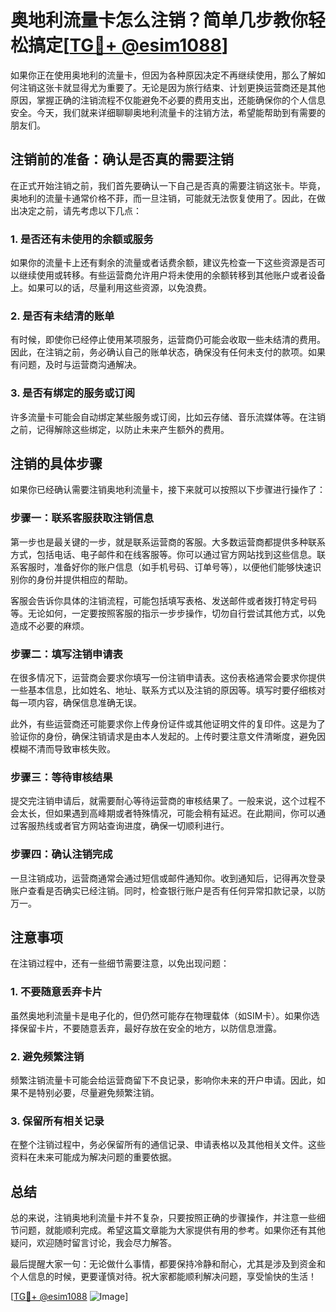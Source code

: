 # 奥地利流量卡怎么注销？简单几步教你轻松搞定[[TG💪+ @esim1088](https://t.me/s/esim1088)]

如果你正在使用奥地利的流量卡，但因为各种原因决定不再继续使用，那么了解如何注销这张卡就显得尤为重要了。无论是因为旅行结束、计划更换运营商还是其他原因，掌握正确的注销流程不仅能避免不必要的费用支出，还能确保你的个人信息安全。今天，我们就来详细聊聊奥地利流量卡的注销方法，希望能帮助到有需要的朋友们。

## 注销前的准备：确认是否真的需要注销

在正式开始注销之前，我们首先要确认一下自己是否真的需要注销这张卡。毕竟，奥地利的流量卡通常价格不菲，而一旦注销，可能就无法恢复使用了。因此，在做出决定之前，请先考虑以下几点：

### 1. 是否还有未使用的余额或服务
如果你的流量卡上还有剩余的流量或者话费余额，建议先检查一下这些资源是否可以继续使用或转移。有些运营商允许用户将未使用的余额转移到其他账户或者设备上。如果可以的话，尽量利用这些资源，以免浪费。

### 2. 是否有未结清的账单
有时候，即使你已经停止使用某项服务，运营商仍可能会收取一些未结清的费用。因此，在注销之前，务必确认自己的账单状态，确保没有任何未支付的款项。如果有问题，及时与运营商沟通解决。

### 3. 是否有绑定的服务或订阅
许多流量卡可能会自动绑定某些服务或订阅，比如云存储、音乐流媒体等。在注销之前，记得解除这些绑定，以防止未来产生额外的费用。

## 注销的具体步骤

如果你已经确认需要注销奥地利流量卡，接下来就可以按照以下步骤进行操作了：

### 步骤一：联系客服获取注销信息

第一步也是最关键的一步，就是联系运营商的客服。大多数运营商都提供多种联系方式，包括电话、电子邮件和在线客服等。你可以通过官方网站找到这些信息。联系客服时，准备好你的账户信息（如手机号码、订单号等），以便他们能够快速识别你的身份并提供相应的帮助。

客服会告诉你具体的注销流程，可能包括填写表格、发送邮件或者拨打特定号码等。无论如何，一定要按照客服的指示一步步操作，切勿自行尝试其他方式，以免造成不必要的麻烦。

### 步骤二：填写注销申请表

在很多情况下，运营商会要求你填写一份注销申请表。这份表格通常会要求你提供一些基本信息，比如姓名、地址、联系方式以及注销的原因等。填写时要仔细核对每一项内容，确保信息准确无误。

此外，有些运营商还可能要求你上传身份证件或其他证明文件的复印件。这是为了验证你的身份，确保注销请求是由本人发起的。上传时要注意文件清晰度，避免因模糊不清而导致审核失败。

### 步骤三：等待审核结果

提交完注销申请后，就需要耐心等待运营商的审核结果了。一般来说，这个过程不会太长，但如果遇到高峰期或者特殊情况，可能会稍有延迟。在此期间，你可以通过客服热线或者官方网站查询进度，确保一切顺利进行。

### 步骤四：确认注销完成

一旦注销成功，运营商通常会通过短信或邮件通知你。收到通知后，记得再次登录账户查看是否确实已经注销。同时，检查银行账户是否有任何异常扣款记录，以防万一。

## 注意事项

在注销过程中，还有一些细节需要注意，以免出现问题：

### 1. 不要随意丢弃卡片
虽然奥地利流量卡是电子化的，但仍然可能存在物理载体（如SIM卡）。如果你选择保留卡片，不要随意丢弃，最好存放在安全的地方，以防信息泄露。

### 2. 避免频繁注销
频繁注销流量卡可能会给运营商留下不良记录，影响你未来的开户申请。因此，如果不是特别必要，尽量避免频繁注销。

### 3. 保留所有相关记录
在整个注销过程中，务必保留所有的通信记录、申请表格以及其他相关文件。这些资料在未来可能成为解决问题的重要依据。

## 总结

总的来说，注销奥地利流量卡并不复杂，只要按照正确的步骤操作，并注意一些细节问题，就能顺利完成。希望这篇文章能为大家提供有用的参考。如果你还有其他疑问，欢迎随时留言讨论，我会尽力解答。

最后提醒大家一句：无论做什么事情，都要保持冷静和耐心，尤其是涉及到资金和个人信息的时候，更要谨慎对待。祝大家都能顺利解决问题，享受愉快的生活！

[[TG💪+ @esim1088](https://t.me/s/esim1088) ![Image](https://i.postimg.cc/4NQfJmqS/Snipaste-2025-05-13-00-14-12.png)]